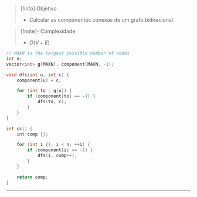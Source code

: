 > [!info] Objetivo
> - Calcular as componentes conexas de um grafo bidirecional.

> [!note]- Complexidade
> - $O(V + E)$

```cpp
// MAXN is the largest possible number of nodes
int n;
vector<int> g[MAXN], component(MAXN, -1);

void dfs(int u, int c) {
	component[u] = c;

	for (int to : g[u]) {
		if (component[to] == -1) {
			dfs(to, c);
		}
	}
}

int cc() {
	int comp {};

	for (int i {}; i < n; ++i) {
		if (component[i] == -1) {
			dfs(i, comp++);
		}
	}

	return comp;
}
```

---